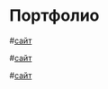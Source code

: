 # Портфолио

#[сайт](https://manfbu.github.io/duble2/ "")

#[сайт](https://manfbu.github.io/OriginPay/ "")

#[сайт](https://manfbu.github.io/Stomotolog/ "")




